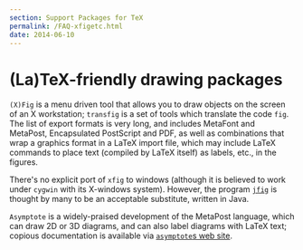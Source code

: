 ```yaml
---
section: Support Packages for TeX
permalink: /FAQ-xfigetc.html
date: 2014-06-10
---
```


# (La)TeX-friendly drawing packages

`(X)Fig` is a menu driven tool that allows you to
draw objects on the screen of an X workstation; `transfig`
is a set of tools which translate the code `fig`.  The list
of export formats is very long, and includes MetaFont and MetaPost,
Encapsulated PostScript and PDF, as well as combinations that wrap
a graphics format in a LaTeX import file, which may include
LaTeX commands to place text (compiled by LaTeX itself) as
labels, etc., in the figures.

There's no explicit port of `xfig` to windows (although it is
believed to work under `cygwin` with its X-windows system).
However, the program 
[`jfig`](http://tams-www.informatik.uni-hamburg.de/applets/jfig/)
is thought by many to be an acceptable substitute, written in Java.

`Asymptote` is a widely-praised development of the MetaPost
language, which can draw 2D or 3D diagrams, and can also label
diagrams with LaTeX text; copious documentation is available via
[`asymptote`s web site](http://asymptote.sourceforge.net).

